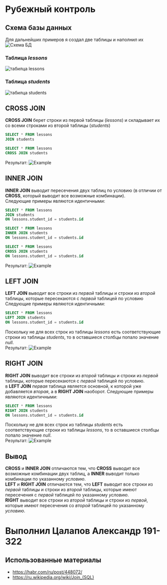 # Рубежный контроль
## Схема базы данных
Для дальнейших примеров я создал две таблицы и наполнил их\
![Схема БД](https://sun9-75.userapi.com/impg/ggr41vjNXUpEZmrJiEFzuqKK2VodwH1SUp5D7Q/isHkxVk2b8Y.jpg?size=309x507&quality=96&sign=a861ff8321bf775448ef3813d9c581e0&type=album)
### Таблица _lessons_
![табилца lessons](https://sun9-65.userapi.com/impg/lVf5mW3qWxDghunT_BTNDlMxlnwBiV9WbW_9lg/556Ede2G1Vg.jpg?size=489x244&quality=96&sign=075b8363df683b576898b60cef197e21&type=album)
### Таблица _students_
![табилца students](https://sun9-57.userapi.com/impg/o5TRl5Fr9qF1dzWd9J1XDDOEiWlynXhJdVaSUg/tAct4YMIArk.jpg?size=368x146&quality=96&sign=73f1903b92aed9ee881d59a4e2e38712&type=album)
## CROSS JOIN
__CROSS JOIN__ берет строки из первой таблицы (*lessons*) и складывает их со всеми строками из второй таблицы (*students*)
```sql 
SELECT * FROM lessons 
JOIN students 
```
```sql 
SELECT * FROM lessons 
CROSS JOIN students 
```
Результат:
![Example](https://sun9-66.userapi.com/impg/wH8tWRbJWqlD-Itt5RPgXii8dkhKqofZB9POmg/NhDpYsYwYpg.jpg?size=898x402&quality=96&sign=be5e064c30751c462fa7c2608798c3df&type=album)

## INNER JOIN
__INNER JOIN__ выводит пересечения двух таблиц по условию (в отличии от __CROSS__, который выводит все возможные комбинации).\
Следующие примеры являются идентичными:
```sql 
SELECT * FROM lessons 
JOIN students 
ON lessons.student_id = students.id
```
```sql 
SELECT * FROM lessons 
INNER JOIN students 
ON lessons.student_id = students.id
```
```sql 
SELECT * FROM lessons 
CROSS JOIN students 
ON lessons.student_id = students.id
```
Результат:
![Example](https://sun9-11.userapi.com/impg/bwZR5aS8lIALAUBgosMX_Hl5ibrS3RAguapLlw/68kKGnrS2pM.jpg?size=818x196&quality=96&sign=138a1d23225f0e6d4f5eb262bb47766d&type=album)

## LEFT JOIN
__LEFT JOIN__ выводит все строки из _первой_ таблицы и строки из _второй_ таблицы, которые пересекаются с _первой_ таблицей по условию\
Следующие примеры являются идентичными:
```sql 
SELECT * FROM lessons 
LEFT JOIN students 
ON lessons.student_id = students.id
```
Поскольку не для всех строк из таблицы *lessons* есть соответствующие строки из таблицы *students*, то в оставшиеся столбцы попало значение *null*.\
Результат:
![Example](https://sun9-19.userapi.com/impg/XY-G8nLwyFjdPRzbFY3K-YMfpTO2Uikb2lu47w/rlZxJC33b30.jpg?size=830x231&quality=96&sign=f20f01cdb6b385c3f05c21db1f6a2a50&type=album)

## RIGHT JOIN
__RIGHT JOIN__ выводит все строки из _второй_ таблицы и строки из _первой_ таблицы, которые пересекаются с _первой_ таблицей по условию.\
в __LEFT JOIN__ _первая_ таблица является основной, к которой уже добавляется _вторая_, а в __RIGHT JOIN__ наоборот.
Следующие примеры являются идентичными:
```sql 
SELECT * FROM lessons 
RIGHT JOIN students 
ON lessons.student_id = students.id
```
Поскольку не для всех строк из таблицы *students* есть соответствующие строки из таблицы *lessons*, то в оставшиеся столбцы попало значение *null*.\
Результат:
![Example](https://sun9-41.userapi.com/impg/6b1R_0JWS3CETV_KiIYZuoAe6s-6t_M4dxC3fg/3OGsNxlztMw.jpg?size=814x219&quality=96&sign=8a32233cbe9af620677bea4986a29ae2&type=album)

## Вывод
__CROSS__ и __INNER JOIN__ отличаются тем, что __CROSS__ выводит все возможные комбинации двух таблиц,
а __INNER__ выводит только комбинации по указанному *условию*.\
__LEFT__ и __RIGHT JOIN__ отличаются тем, что __LEFT__ выводит все строки из *первой* таблицы и строки из *второй* таблицы,
которые имеют пересечения с *первой* таблицей по указанному *условию*.\
__RIGHT__ выводит все строки из *второй* таблицы и строки из *первой*, которые имеют пересечения со *второй* таблицей по указанному *условию*.
# Выполнил Цалапов Александр 191-322
## Использованные материалы
* https://habr.com/ru/post/448072/
* https://ru.wikipedia.org/wiki/Join_(SQL)